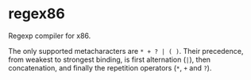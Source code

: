 # regex86

Regexp compiler for x86.

The only supported metacharacters are `* + ? | ( )`.  Their
precedence, from weakest to strongest binding, is first alternation
(`|`), then concatenation, and finally the repetition operators (`*`,
`+` and `?`).
